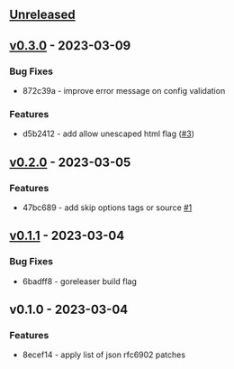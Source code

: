 <a name="unreleased"></a>
## [Unreleased]


<a name="v0.3.0"></a>
## [v0.3.0] - 2023-03-09
### Bug Fixes
- 872c39a - improve error message on config validation

### Features
- d5b2412 - add allow unescaped html flag  ([#3](https://github.com/vdbulcke/json-patcher/issues/3))


<a name="v0.2.0"></a>
## [v0.2.0] - 2023-03-05
### Features
- 47bc689 - add skip options tags or source [#1](https://github.com/vdbulcke/json-patcher/issues/1)


<a name="v0.1.1"></a>
## [v0.1.1] - 2023-03-04
### Bug Fixes
- 6badff8 - goreleaser build flag


<a name="v0.1.0"></a>
## v0.1.0 - 2023-03-04
### Features
- 8ecef14 - apply list of json rfc6902 patches


[Unreleased]: https://github.com/vdbulcke/json-patcher/compare/v0.3.0...HEAD
[v0.3.0]: https://github.com/vdbulcke/json-patcher/compare/v0.2.0...v0.3.0
[v0.2.0]: https://github.com/vdbulcke/json-patcher/compare/v0.1.1...v0.2.0
[v0.1.1]: https://github.com/vdbulcke/json-patcher/compare/v0.1.0...v0.1.1
